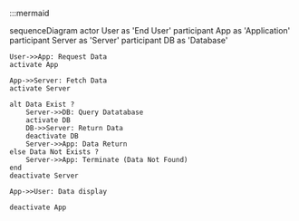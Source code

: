 :::mermaid

sequenceDiagram 
    actor User as 'End User'
    participant App as 'Application'
    participant Server as 'Server'
    participant DB as 'Database'


    User->>App: Request Data
    activate App

    App->>Server: Fetch Data
    activate Server

    alt Data Exist ?
        Server->>DB: Query Datatabase
        activate DB
        DB->>Server: Return Data
        deactivate DB
        Server->>App: Data Return
    else Data Not Exists ?
        Server->>App: Terminate (Data Not Found)
    end
    deactivate Server

    App->>User: Data display

    deactivate App